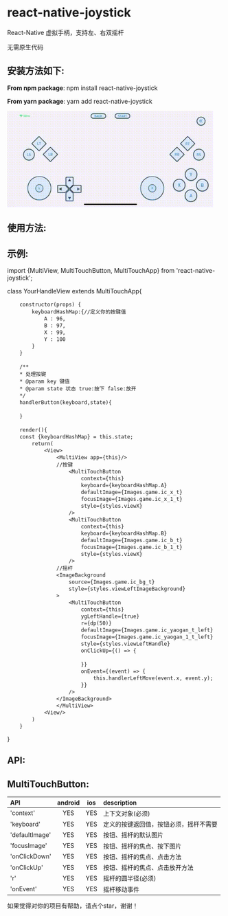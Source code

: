 # react-native-joystick

React-Native 虚拟手柄，支持左、右双摇杆

无需原生代码

## 安装方法如下:

**From npm package**: npm install react-native-joystick

**From yarn package**: yarn add react-native-joystick

![](https://github.com/panzijian/react-native-joystick/blob/main/1622013016922533.gif)

## 使用方法:

## 示例:

import {MultiView, MultiTouchButton, MultiTouchApp} from 'react-native-joystick';

class YourHandleView extends MultiTouchApp{

        constructor(props) {
            keyboardHashMap:{//定义你的按键值
                A : 96,
                B : 97,
                X : 99,
                Y : 100
            }
        }
        
        /**
        * 处理按键
        * @param key 键值
        * @param state 状态 true:按下 false:放开
        */
        handlerButton(keyboard,state){
            
        }
        
        render(){
        const {keyboardHashMap} = this.state;
            return(
                <View>
                    <MultiView app={this}/>
                    //按键
                        <MultiTouchButton
                            context={this}
                            keyboard={keyboardHashMap.A}
                            defaultImage={Images.game.ic_x_t}
                            focusImage={Images.game.ic_x_1_t}
                            style={styles.viewX}
                        />
                        <MultiTouchButton
                            context={this}
                            keyboard={keyboardHashMap.B}
                            defaultImage={Images.game.ic_b_t}
                            focusImage={Images.game.ic_b_1_t}
                            style={styles.viewX}
                        />
                    //摇杆
                    <ImageBackground
                        source={Images.game.ic_bg_t}
                        style={styles.viewLeftImageBackground}
                    >
                        <MultiTouchButton
                            context={this}
                            ygLeftHandle={true}
                            r={dp(50)}
                            defaultImage={Images.game.ic_yaogan_t_left}
                            focusImage={Images.game.ic_yaogan_1_t_left}
                            style={styles.viewLeftHandle}
                            onClickUp={() => {
                                
                            }}
                            onEvent={(event) => {
                                this.handlerLeftMove(event.x, event.y);
                            }}
                        />
                    </ImageBackground>
                    </MultiView>
                <View/>
            )
        }
}

## API:

## MultiTouchButton:

|  API      |  android |   ios   |  description |
|  :---  |   :---:  |  :---:  |     :---    |
| 'context'   | YES | YES | 上下文对象(必须)
| 'keyboard'| YES | YES  |  定义的按键返回值，按钮必须，摇杆不需要
| 'defaultImage'  | YES | YES | 按钮、摇杆的默认图片
| 'focusImage' | YES | YES | 按钮、摇杆的焦点、按下图片
| 'onClickDown' | YES | YES | 按钮、摇杆的焦点、点击方法
| 'onClickUp' | YES | YES | 按钮、摇杆的焦点、点击放开方法
| 'r' | YES | YES | 摇杆的圆半径(必须)
| 'onEvent' | YES | YES | 摇杆移动事件


如果觉得对你的项目有帮助，请点个star，谢谢！

